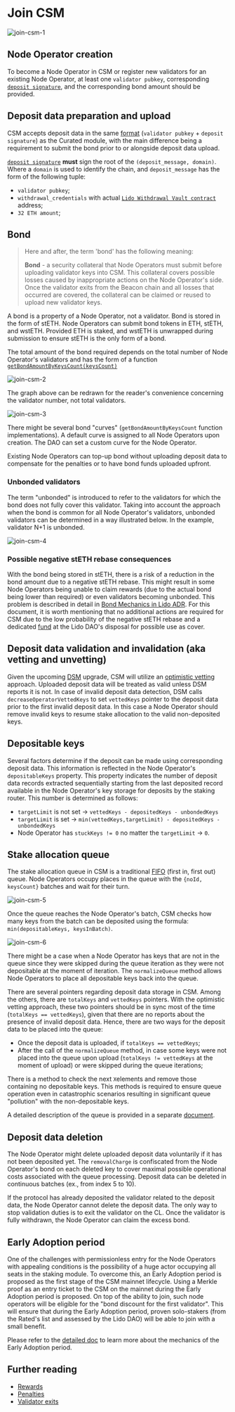 # Join CSM
![join-csm-1](../../../static/img/csm/join-csm-1.png)

## Node Operator creation
To become a Node Operator in CSM or register new validators for an existing Node Operator, at least one `validator pubkey`, corresponding [`deposit signature`](https://github.com/ethereum/consensus-specs/blob/v1.4.0/specs/phase0/beacon-chain.md#signingdata), and the corresponding bond amount should be provided. 

## Deposit data preparation and upload
CSM accepts deposit data in the same [format](../../contracts/node-operators-registry#addsigningkeys) (`validator pubkey` + `deposit signature`) as the Curated module, with the main difference being a requirement to submit the bond prior to or alongside deposit data upload.

[`deposit signature`](https://github.com/ethereum/consensus-specs/blob/v1.4.0/specs/phase0/beacon-chain.md#signingdata) **must** sign the root of the `(deposit_message, domain)`. Where a `domain` is used to identify the chain, and `deposit_message` has the form of the following tuple:
- `validator pubkey`;
- `withdrawal_credentials` with actual [`Lido Withdrawal Vault contract`](../../contracts/withdrawal-vault) address;
- `32 ETH amount`;

## Bond

> Here and after, the term 'bond' has the following meaning:
> 
> **Bond** - a security collateral that Node Operators must submit before uploading validator keys into CSM. This collateral covers possible losses caused by inappropriate actions on the Node Operator's side. Once the validator exits from the Beacon chain and all losses that occurred are covered, the collateral can be claimed or reused to upload new validator keys.

A bond is a property of a Node Operator, not a validator. Bond is stored in the form of stETH. Node Operators can submit bond tokens in ETH, stETH, and wstETH. Provided ETH is staked, and wstETH is unwrapped during submission to ensure stETH is the only form of a bond.

The total amount of the bond required depends on the total number of Node Operator's validators and has the form of a function [`getBondAmountByKeysCount(keysCount)`](https://github.com/lidofinance/community-staking-module/blob/main/src/abstract/CSBondCurve.sol#L92)

![join-csm-2](../../../static/img/csm/join-csm-2.png)

The graph above can be redrawn for the reader's convenience concerning the validator number, not total validators.

![join-csm-3](../../../static/img/csm/join-csm-3.png)

There might be several bond "curves" (`getBondAmountByKeysCount` function implementations). A default curve is assigned to all Node Operators upon creation. The DAO can set a custom curve for the Node Operator.

Existing Node Operators can top-up bond without uploading deposit data to compensate for the penalties or to have bond funds uploaded upfront.

### Unbonded validators
The term "unbonded" is introduced to refer to the validators for which the bond does not fully cover this validator. Taking into account the approach when the bond is common for all Node Operator's validators, unbonded validators can be determined in a way illustrated below. In the example, validator N+1 is unbonded.

![join-csm-4](../../../static/img/csm/join-csm-4.png)

### Possible negative stETH rebase consequences
With the bond being stored in stETH, there is a risk of a reduction in the bond amount due to a negative stETH rebase. This might result in some Node Operators being unable to claim rewards (due to the actual bond being lower than required) or even validators becoming unbonded. This problem is described in detail in [Bond Mechanics in Lido ADR](https://hackmd.io/@lido/BJqWx7P0p). For this document, it is worth mentioning that no additional actions are required for CSM due to the low probability of the negative stETH rebase and a dedicated [fund](https://etherscan.io/address/0x8B3f33234ABD88493c0Cd28De33D583B70beDe35) at the Lido DAO's disposal for possible use as cover.

## Deposit data validation and invalidation (aka vetting and unvetting)
Given the upcoming [DSM](https://hackmd.io/@lido/rJrTnEc2a) upgrade, CSM will utilize an [optimistic vetting](https://hackmd.io/@lido/ryw2Qo5ia) approach. Uploaded deposit data will be treated as valid unless DSM reports it is not. In case of invalid deposit data detection, DSM calls `decreaseOperatorVettedKeys` to set `vettedKeys` pointer to the deposit data prior to the first invalid deposit data. In this case a Node Operator should remove invalid keys to resume stake allocation to the valid non-deposited keys.

## Depositable keys
Several factors determine if the deposit can be made using corresponding deposit data. This information is reflected in the Node Operator's `depositableKeys` property. This property indicates the number of deposit data records extracted sequentially starting from the last deposited record available in the Node Operator's key storage for deposits by the staking router. This number is determined as follows:
-   `targetLimit` is not set -> `vettedKeys - depositedKeys - unbondedKeys`
-   `targetLimit` is set -> `min(vettedKeys,targetLimit) - depositedKeys - unbondedKeys` 
-   Node Operator has `stuckKeys != 0` no matter the `targetLimit` -> `0`.

## Stake allocation queue

The stake allocation queue in CSM is a traditional [FIFO](https://en.wikipedia.org/wiki/FIFO_(computing_and_electronics)) (first in, first out) queue. Node Operators occupy places in the queue with the `{noId, keysCount}` batches and wait for their turn. 

![join-csm-5](../../../static/img/csm/join-csm-5.png)

Once the queue reaches the Node Operator's batch, CSM checks how many keys from the batch can be deposited using the formula: `min(depositableKeys, keysInBatch)`. 

![join-csm-6](../../../static/img/csm/join-csm-6.png)

There might be a case when a Node Operator has keys that are not in the queue since they were skipped during the queue iteration as they were not depositable at the moment of iteration. The `normalizeQueue` method allows Node Operators to place all depositable keys back into the queue.

There are several pointers regarding deposit data storage in CSM. Among the others, there are `totalKeys` and `vettedKeys` pointers. With the optimistic vetting approach, these two pointers should be in sync most of the time (`totalKeys == vettedKeys`), given that there are no reports about the presence of invalid deposit data. Hence, there are two ways for the deposit data to be placed into the queue:
- Once the deposit data is uploaded, if `totalKeys == vettedKeys`;
- After the call of the `normalizeQueue` method, in case some keys were not placed into the queue upon upload (`totalKeys != vettedKeys` at the moment of upload) or were skipped during the queue iterations;

There is a method to check the next `X`elements and remove those containing no depositable keys. This methods is required to ensure queue operation even in catastrophic scenarios resulting in significant queue "pollution" with the non-depositable keys.

A detailed description of the queue is provided in a separate [document](https://hackmd.io/@lido/ryw2Qo5ia).

## Deposit data deletion
The Node Operator might delete uploaded deposit data voluntarily if it has not been deposited yet. The `removalCharge` is confiscated from the Node Operator's bond on each deleted key to cover maximal possible operational costs associated with the queue processing. Deposit data can be deleted in continuous batches (ex., from index 5 to 10).

If the protocol has already deposited the validator related to the deposit data, the Node Operator cannot delete the deposit data. The only way to stop validation duties is to exit the validator on the CL. Once the validator is fully withdrawn, the Node Operator can claim the excess bond.

## Early Adoption period

One of the challenges with permissionless entry for the Node Operators with appealing conditions is the possibility of a huge actor occupying all seats in the staking module. To overcome this, an Early Adoption period is proposed as the first stage of the CSM mainnet lifecycle. Using a Merkle proof as an entry ticket to the CSM on the mainnet during the Early Adoption period is proposed. On top of the ability to join, such node operators will be eligible for the "bond discount for the first validator". This will ensure that during the Early Adoption period, proven solo-stakers (from the Rated's list and assessed by the Lido DAO) will be able to join with a small benefit.

Please refer to the [detailed doc](https://hackmd.io/@lido/HyKgaBMj6) to learn more about the mechanics of the Early Adoption period.

## Further reading

- [Rewards](rewards.md)
- [Penalties](penalties.md)
- [Validator exits](validator-exits.md)